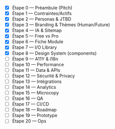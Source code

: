- [x] Étape 0 — Préambule (Pitch)
- [x] Étape 1 — Contraintes/Actifs
- [x] Étape 2 — Personas & JTBD
- [x] Étape 3 — Branding & Thèmes (Human/Future)
- [x] Étape 4 — IA & Sitemap
- [x] Étape 5 — Free vs Pro
- [x] Étape 6 — Fiche Module
- [x] Étape 7 — I/O Library
- [x] Étape 8 — Design System (components)
- [ ] Étape 9 — A11Y & i18n
- [ ] Étape 10 — Performance
- [ ] Étape 11 — Data & APIs
- [ ] Étape 12 — Sécurité & Privacy
- [ ] Étape 13 — Intégrations
- [ ] Étape 14 — Analytics
- [ ] Étape 15 — Microcopy
- [ ] Étape 16 — QA
- [ ] Étape 17 — CI/CD
- [ ] Étape 18 — Roadmap
- [ ] Étape 19 — Prototype
- [ ] Étape 20 — Ops
